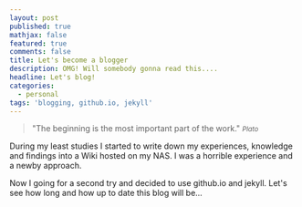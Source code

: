 ```yaml
---
layout: post
published: true
mathjax: false
featured: true
comments: false
title: Let's become a blogger
description: OMG! Will somebody gonna read this....
headline: Let's blog!
categories:
  - personal
tags: 'blogging, github.io, jekyll'
---
```


>&quot;The beginning is the most important part of the work.&quot;
><small><cite title="Plato">Plato</cite></small>

During my least studies I started to write down my experiences, knowledge and findings into a Wiki hosted on my NAS. I was a horrible experience and a newby approach.

Now I going for a second try and decided to use github.io and jekyll. Let's see how long and how up to date this blog will be...
